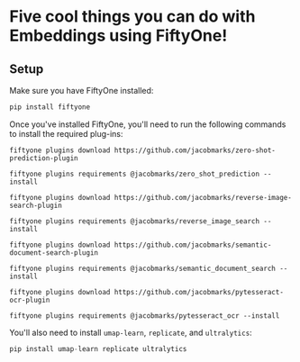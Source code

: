 # Five cool things you can do with Embeddings using FiftyOne!

## Setup

Make sure you have FiftyOne installed:

```python
pip install fiftyone
```

Once you've installed FiftyOne, you'll need to run the following commands to install the required plug-ins:

```
fiftyone plugins download https://github.com/jacobmarks/zero-shot-prediction-plugin

fiftyone plugins requirements @jacobmarks/zero_shot_prediction --install

fiftyone plugins download https://github.com/jacobmarks/reverse-image-search-plugin

fiftyone plugins requirements @jacobmarks/reverse_image_search --install

fiftyone plugins download https://github.com/jacobmarks/semantic-document-search-plugin

fiftyone plugins requirements @jacobmarks/semantic_document_search --install

fiftyone plugins download https://github.com/jacobmarks/pytesseract-ocr-plugin

fiftyone plugins requirements @jacobmarks/pytesseract_ocr --install

```

You'll also need to install `umap-learn`, `replicate`, and `ultralytics`:

```python
pip install umap-learn replicate ultralytics
```